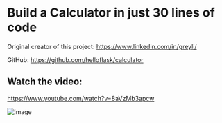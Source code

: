 # Build a Calculator in just 30 lines of code

Original creator of this project: https://www.linkedin.com/in/greyli/

GitHub: https://github.com/helloflask/calculator

## Watch the video: 
https://www.youtube.com/watch?v=8aVzMb3apcw

![image](https://user-images.githubusercontent.com/34673684/151361538-4695e32d-e107-488c-af27-6576e5430127.png)

